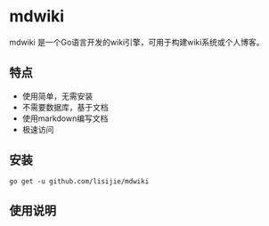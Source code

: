 # mdwiki


mdwiki 是一个Go语言开发的wiki引擎，可用于构建wiki系统或个人博客。

## 特点

- 使用简单，无需安装
- 不需要数据库，基于文档
- 使用markdown编写文档
- 极速访问

## 安装

	go get -u github.com/lisijie/mdwiki

## 使用说明
